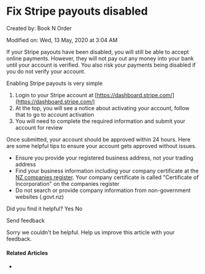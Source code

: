 # Fix Stripe payouts disabled

Created by: Book N Order

Modified on: Wed, 13 May, 2020 at 3:04 AM



If your Stripe payouts have been disabled, you will still be able to accept online payments. However, they will not pay out any money into your bank until your account is verified. You also risk your payments being disabled if you do not verify your account.

Enabling Stripe payouts is very simple

1. Login to your Stripe account at [https://dashboard.stripe.com/](https://dashboard.stripe.com/)
2. At the top, you will see a notice about activating your account, follow that to go to account activation
3. You will need to complete the required information and submit your account for review

Once submitted, your account should be approved within 24 hours. Here are some helpful tips to ensure your account gets approved without issues.

* Ensure you provide your registered business address, not your trading address
* Find your business information including your company certificate at the [NZ companies register](https://companies-register.companiesoffice.govt.nz/). Your company certificate is called "Certificate of Incorporation" on the companies register
* Do not search or provide company information from non-government websites (.govt.nz)



Did you find it helpful? Yes No

Send feedback

Sorry we couldn't be helpful. Help us improve this article with your feedback.

#### Related Articles

*
